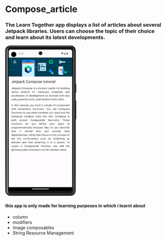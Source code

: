 # Compose_article
### The Learn Together app displays a list of articles about several Jetpack libraries. Users can choose the topic of their choice and learn about its latest developments.

<img src = "Screenshots/ss1.png" alt="homepage screenshot" widht = "320" height = "480">

#### this app is only made for learning purposes in which i learnt about
* column
* modifiers
* Image composables
* String Resource Management
  
